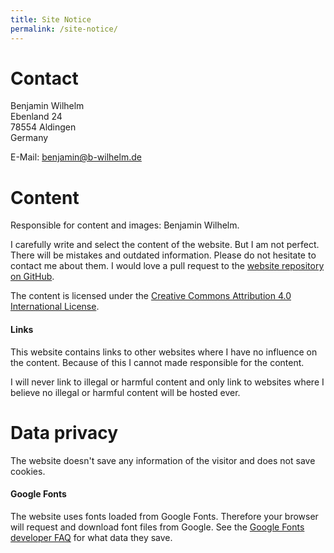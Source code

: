 ```yaml
---
title: Site Notice
permalink: /site-notice/
---
```


# Contact

Benjamin Wilhelm  
Ebenland 24  
78554 Aldingen  
Germany

E-Mail: [benjamin@b-wilhelm.de](mailto:benjamin@b-wilhelm.de)

# Content

Responsible for content and images: Benjamin Wilhelm.

I carefully write and select the content of the website. But I am not perfect. There will be mistakes and outdated information. Please do not hesitate to contact me about them. I would love a pull request to the [website repository on GitHub](https://github.com/HedgehogCode/hedgehogcode.github.io).

The content is licensed under the [Creative Commons Attribution 4.0 International License](https://creativecommons.org/licenses/by/4.0/).

#### Links

This website contains links to other websites where I have no influence on the content. Because of this I cannot made responsible for the content.

I will never link to illegal or harmful content and only link to websites where I believe no illegal or harmful content will be hosted ever.

# Data privacy

The website doesn't save any information of the visitor and does not save cookies.

#### Google Fonts

The website uses fonts loaded from Google Fonts. Therefore your browser will request and download font files from Google. See the [Google Fonts developer FAQ](https://developers.google.com/fonts/faq#what_does_using_the_google_fonts_api_mean_for_the_privacy_of_my_users) for what data they save.
